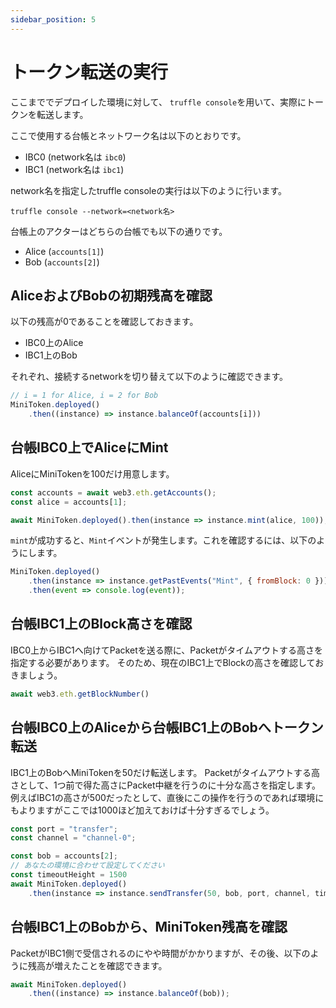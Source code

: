 ```yaml
---
sidebar_position: 5
---
```


# トークン転送の実行

ここまででデプロイした環境に対して、
`truffle console`を用いて、実際にトークンを転送します。

ここで使用する台帳とネットワーク名は以下のとおりです。
- IBC0 (network名は `ibc0`)
- IBC1 (network名は `ibc1`)

network名を指定したtruffle consoleの実行は以下のように行います。

```
truffle console --network=<network名>
```

台帳上のアクターはどちらの台帳でも以下の通りです。
- Alice (`accounts[1]`)
- Bob (`accounts[2]`)

## AliceおよびBobの初期残高を確認

以下の残高が0であることを確認しておきます。

- IBC0上のAlice
- IBC1上のBob

それぞれ、接続するnetworkを切り替えて以下のように確認できます。

```js
// i = 1 for Alice, i = 2 for Bob
MiniToken.deployed()
    .then((instance) => instance.balanceOf(accounts[i]))
```

## 台帳IBC0上でAliceにMint

AliceにMiniTokenを100だけ用意します。

```js
const accounts = await web3.eth.getAccounts();
const alice = accounts[1];

await MiniToken.deployed().then(instance => instance.mint(alice, 100));
```

`mint`が成功すると、`Mint`イベントが発生します。これを確認するには、以下のようにします。

```js
MiniToken.deployed()
    .then(instance => instance.getPastEvents("Mint", { fromBlock: 0 }))
    .then(event => console.log(event));
```

## 台帳IBC1上のBlock高さを確認

IBC0上からIBC1へ向けてPacketを送る際に、Packetがタイムアウトする高さを指定する必要があります。
そのため、現在のIBC1上でBlockの高さを確認しておきましょう。

```js
await web3.eth.getBlockNumber()
```

## 台帳IBC0上のAliceから台帳IBC1上のBobへトークン転送

IBC1上のBobへMiniTokenを50だけ転送します。
Packetがタイムアウトする高さとして、1つ前で得た高さにPacket中継を行うのに十分な高さを指定します。
例えばIBC1の高さが500だったとして、直後にこの操作を行うのであれば環境にもよりますがここでは1000ほど加えておけば十分すぎるでしょう。

```js
const port = "transfer";
const channel = "channel-0";

const bob = accounts[2];
// あなたの環境に合わせて設定してください
const timeoutHeight = 1500
await MiniToken.deployed()
    .then(instance => instance.sendTransfer(50, bob, port, channel, timeoutHeight, {from: alice}));
```

## 台帳IBC1上のBobから、MiniToken残高を確認

PacketがIBC1側で受信されるのにやや時間がかかりますが、その後、以下のように残高が増えたことを確認できます。

```js
await MiniToken.deployed()
    .then((instance) => instance.balanceOf(bob));
```
